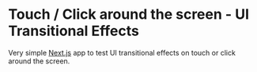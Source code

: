# Touch / Click around the screen - UI Transitional Effects

Very simple [Next.js](https://nextjs.org/) app to test UI transitional effects on touch or click around the screen.